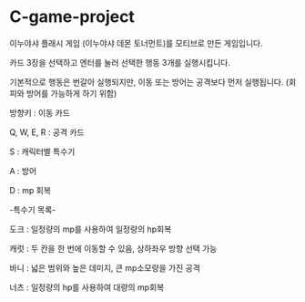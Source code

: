 # C-game-project

이누야샤 플래시 게임 (이누야샤 데몬 토너먼트)를 모티브로 만든 게임입니다.

카드 3장을 선택하고 엔터를 눌러 선택한 행동 3개를 실행시킵니다.

기본적으로 행동은 번갈아 실행되지만, 이동 또는 방어는 공격보다 먼저 실행됩니다. (회피와 방어를 가능하게 하기 위함)

방향키 : 이동 카드

Q, W, E, R : 공격 카드

S : 캐릭터별 특수기

A : 방어

D : mp 회복


-특수기 목록-



도크 : 일정량의 mp를 사용하여 일정량의 hp회복

캐럿 : 두 칸을 한 번에 이동할 수 있음, 상하좌우 방향 선택 가능

바니 : 넓은 범위와 높은 데미지, 큰 mp소모량을 가진 공격

너츠 : 일정량의 hp를 사용하여 대량의 mp회복
